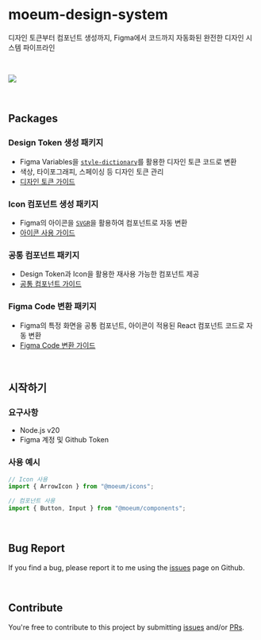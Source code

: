 # moeum-design-system

디자인 토큰부터 컴포넌트 생성까지, Figma에서 코드까지 자동화된 완전한 디자인 시스템 파이프라인

<br />

<a href="https://hits.seeyoufarm.com"><img src="https://hits.seeyoufarm.com/api/count/incr/badge.svg?url=https%3A%2F%2Fgithub.com%2Fteam-moeum%2Fmoeum-design-system&count_bg=%2379C83D&title_bg=%23555555&icon=&icon_color=%23E7E7E7&title=hits&edge_flat=false"/></a>

<br />

## Packages

### Design Token 생성 패키지

- Figma Variables을 [`style-dictionary`](https://amzn.github.io/style-dictionary/#/quick_start?id=node)를 활용한 디자인 토큰 코드로 변환
- 색상, 타이포그래피, 스페이싱 등 디자인 토큰 관리
- [디자인 토큰 가이드](./packages/figma-token/README.md)

### Icon 컴포넌트 생성 패키지

- Figma의 아이콘을 [`SVGR`](https://react-svgr.com/)을 활용하여 컴포넌트로 자동 변환
- [아이콘 사용 가이드](./packages/moeum-icons/README.md)

### 공통 컴포넌트 패키지

- Design Token과 Icon을 활용한 재사용 가능한 컴포넌트 제공
- [공통 컴포넌트 가이드](https://team-moeum.github.io/moeum-design-system/)

### Figma Code 변환 패키지

- Figma의 특정 화면을 공통 컴포넌트, 아이콘이 적용된 React 컴포넌트 코드로 자동 변환
- [Figma Code 변환 가이드](./packages/figma-componentgen-plugin/README.md)

<br />

## 시작하기

### 요구사항

- Node.js v20
- Figma 계정 및 Github Token

### 사용 예시

```ts
// Icon 사용
import { ArrowIcon } from "@moeum/icons";

// 컴포넌트 사용
import { Button, Input } from "@moeum/components";
```

<br />

## Bug Report

If you find a bug, please report it to me using the [issues](https://github.com/team-moeum/moeum-design-system/issues) page on Github.

<br />

## Contribute

You're free to contribute to this project by submitting [issues](https://github.com/team-moeum/moeum-design-system/issues) and/or [PRs](https://github.com/team-moeum/moeum-design-system/pulls).
